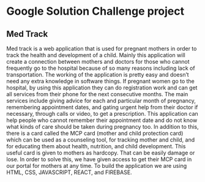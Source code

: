 # Google Solution Challenge project
## Med Track

Med track is a web application that is used for pregnant mothers in order to track the health and development of a child. 
Mainly this application will create a connection between mothers and doctors for those who cannot frequently go to the hospital
because of so many reasons including lack of transportation. The working of the application is pretty easy and doesn’t need any extra knowledge in software things. 
If pregnant women go to the hospital, by using this application they can do registration work and can get all services from their phone for the next consecutive months.
The main services include giving advice for each and particular month of pregnancy, remembering appointment dates, and gating urgent help from their doctor 
if necessary, through calls or video, to get a prescription. This application can help people who cannot remember their appointment date and do not know what kinds of
care should be taken during pregnancy too. In addition to this, there is a card called the MCP card (mother and child protection card) which can be used as a
counseling tool, for tracking mother and child, and for educating them about health, nutrition, and child development. This useful card is given to mothers as hardcopy.
That can be easily damage or lose. In order to solve this, we have given access to get their MCP card in our portal for mothers at any time. To build the application
we are using HTML, CSS, JAVASCRIPT, REACT, and FIREBASE.
